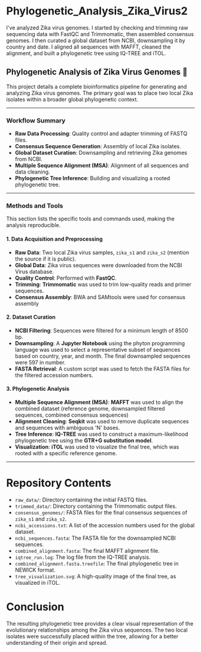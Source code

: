 # Phylogenetic_Analysis_Zika_Virus2
I've analyzed Zika virus genomes. I started by checking and trimming raw sequencing data with FastQC and Trimmomatic, then assembled consensus genomes. I then curated a global dataset from NCBI, downsampling it by country and date. I aligned all sequences with MAFFT, cleaned the alignment, and built a phylogenetic tree using IQ-TREE and iTOL.

## **Phylogenetic Analysis of Zika Virus Genomes** 🦠

This project details a complete bioinformatics pipeline for generating and analyzing Zika virus genomes. The primary goal was to place two local Zika isolates within a broader global phylogenetic context.

***

### **Workflow Summary**

* **Raw Data Processing**: Quality control and adapter trimming of FASTQ files.
* **Consensus Sequence Generation**: Assembly of local Zika isolates.
* **Global Dataset Curation**: Downsampling and retrieving Zika genomes from NCBI.
* **Multiple Sequence Alignment (MSA)**: Alignment of all sequences and data cleaning.
* **Phylogenetic Tree Inference**: Building and visualizing a rooted phylogenetic tree.

***

### **Methods and Tools**

This section lists the specific tools and commands used, making the analysis reproducible.

#### **1. Data Acquisition and Preprocessing**

* **Raw Data**: Two local Zika virus samples, `zika_s1` and `zika_s2` (mention the source if it is public).
* **Global Data**: Zika virus sequences were downloaded from the NCBI Virus database.
* **Quality Control**: Performed with **FastQC**.
* **Trimming**: **Trimmomatic** was used to trim low-quality reads and primer sequences.
* **Consensus Assembly**: BWA and SAMtools were used for consensus assembly

#### **2. Dataset Curation**

* **NCBI Filtering**: Sequences were filtered for a minimum length of 8500 bp.
* **Downsampling**: A **Jupyter Notebook** using the phyton programming language was used to select a representative subset of sequences based on country, year, and month. The final downsampled sequences were 597 in number.
* **FASTA Retrieval**: A custom script was used to fetch the FASTA files for the filtered accession numbers.

#### **3. Phylogenetic Analysis**

* **Multiple Sequence Alignment (MSA)**: **MAFFT** was used to align the combined dataset (reference genome, downsampled filtered sequences, combined consensus sequences)
* **Alignment Cleaning**: **Seqkit** was used to remove duplicate sequences and sequences with ambiguous 'N' bases.
* **Tree Inference**: **IQ-TREE** was used to construct a maximum-likelihood phylogenetic tree using the **GTR+G substitution model**.
* **Visualization**: **iTOL** was used to visualize the final tree, which was rooted with a specific reference genome.

***

# Repository Contents

* `raw_data/`: Directory containing the initial FASTQ files.
* `trimmed_data/`: Directory containing the Trimmomatic output files.
* `consensus_genomes/`: FASTA files for the final consensus sequences of `zika_s1` and `zika_s2`.
* `ncbi_accessions.txt`: A list of the accession numbers used for the global dataset.
* `ncbi_sequences.fasta`: The FASTA file for the downsampled NCBI sequences.
* `combined_alignment.fasta`: The final MAFFT alignment file.
* `iqtree_run.log`: The log file from the IQ-TREE analysis.
* `combined_alignment.fasta.treefile`: The final phylogenetic tree in NEWICK format.
* `tree_visualization.svg`: A high-quality image of the final tree, as visualized in iTOL.


# Conclusion

The resulting phylogenetic tree provides a clear visual representation of the evolutionary relationships among the Zika virus sequences. The two local isolates were successfully placed within the tree, allowing for a better understanding of their origin and spread.

